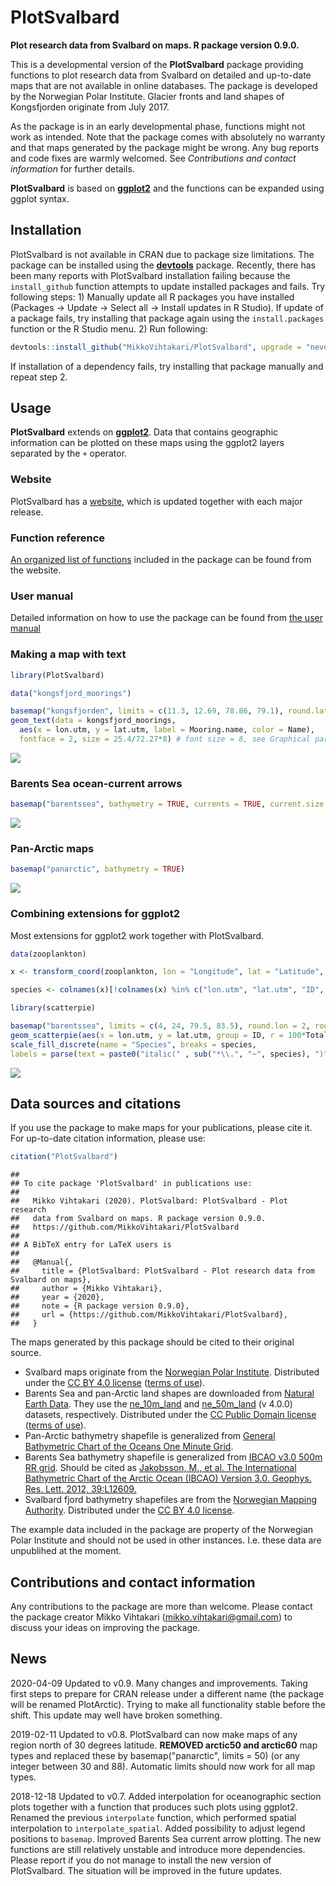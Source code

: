 PlotSvalbard
======
**Plot research data from Svalbard on maps. R package version 0.9.0.**

This is a developmental version of the **PlotSvalbard** package providing functions to plot research data from Svalbard on detailed and up-to-date maps that are not available in online databases. The package is developed by the Norwegian Polar Institute. Glacier fronts and land shapes of Kongsfjorden originate from July 2017.

As the package is in an early developmental phase, functions might not work as intended. Note that the package comes with absolutely no warranty and that maps generated by the package might be wrong. Any bug reports and code fixes are warmly welcomed. See *Contributions and contact information* for further details.

**PlotSvalbard** is based on [**ggplot2**](http://ggplot2.tidyverse.org/reference/) and the functions can be expanded using ggplot syntax.

Installation
-------
PlotSvalbard is not available in CRAN due to package size limitations. The package can be installed using the [**devtools**](https://cran.r-project.org/web/packages/devtools/index.html) package. Recently, there has been many reports with PlotSvalbard installation failing because the `install_github` function attempts to update installed packages and fails. Try following steps: 1) Manually update all R packages you have installed (Packages -> Update -> Select all -> Install updates in R Studio). If update of a package fails, try installing that package again using the `install.packages` function or the R Studio menu. 2) Run following:




```r
devtools::install_github("MikkoVihtakari/PlotSvalbard", upgrade = "never")
```

If installation of a dependency fails, try installing that package manually and repeat step 2.

Usage
-------
**PlotSvalbard** extends on [**ggplot2**](http://ggplot2.tidyverse.org/reference/). Data that contains geographic information can be plotted on these maps using the ggplot2 layers separated by the `+` operator.

### Website

PlotSvalbard has a [website](https://mikkovihtakari.github.io/PlotSvalbard/index.html), which is updated together with each major release.

### Function reference

[An organized list of functions](https://mikkovihtakari.github.io/PlotSvalbard/reference/index.html) included in the package can be found from the website.

### User manual

Detailed information on how to use the package can be found from [the user manual](https://mikkovihtakari.github.io/PlotSvalbard/articles/PlotSvalbard_user_manual.html) 

### Making a map with text


```r
library(PlotSvalbard)

data("kongsfjord_moorings")

basemap("kongsfjorden", limits = c(11.3, 12.69, 78.86, 79.1), round.lat = 0.05, round.lon = 0.5) + 
geom_text(data = kongsfjord_moorings,
  aes(x = lon.utm, y = lat.utm, label = Mooring.name, color = Name), 
  fontface = 2, size = 25.4/72.27*8) # font size = 8, see Graphical parameters
```

![](README_files/figure-html/unnamed-chunk-3-1.png)<!-- -->

### Barents Sea ocean-current arrows


```r
basemap("barentssea", bathymetry = TRUE, currents = TRUE, current.size = "scaled")
```

![](README_files/figure-html/unnamed-chunk-4-1.png)<!-- -->

### Pan-Arctic maps


```r
basemap("panarctic", bathymetry = TRUE)
```

![](README_files/figure-html/unnamed-chunk-5-1.png)<!-- -->

### Combining extensions for ggplot2

Most extensions for ggplot2 work together with PlotSvalbard.


```r
data(zooplankton)

x <- transform_coord(zooplankton, lon = "Longitude", lat = "Latitude", bind = TRUE)

species <- colnames(x)[!colnames(x) %in% c("lon.utm", "lat.utm", "ID", "Longitude", "Latitude", "Total")]

library(scatterpie)

basemap("barentssea", limits = c(4, 24, 79.5, 83.5), round.lon = 2, round.lat = 1) +
geom_scatterpie(aes(x = lon.utm, y = lat.utm, group = ID, r = 100*Total), data = x, cols = species, size = 0.1) +
scale_fill_discrete(name = "Species", breaks = species, 
labels = parse(text = paste0("italic(" , sub("*\\.", "~", species), ")")))
```

![](README_files/figure-html/unnamed-chunk-6-1.png)<!-- -->

Data sources and citations
-------

If you use the package to make maps for your publications, please cite it. For up-to-date citation information, please use:


```r
citation("PlotSvalbard")
```

```
## 
## To cite package 'PlotSvalbard' in publications use:
## 
##   Mikko Vihtakari (2020). PlotSvalbard: PlotSvalbard - Plot research
##   data from Svalbard on maps. R package version 0.9.0.
##   https://github.com/MikkoVihtakari/PlotSvalbard
## 
## A BibTeX entry for LaTeX users is
## 
##   @Manual{,
##     title = {PlotSvalbard: PlotSvalbard - Plot research data from Svalbard on maps},
##     author = {Mikko Vihtakari},
##     year = {2020},
##     note = {R package version 0.9.0},
##     url = {https://github.com/MikkoVihtakari/PlotSvalbard},
##   }
```

The maps generated by this package should be cited to their original source. 

- Svalbard maps originate from the [Norwegian Polar Institute](http://geodata.npolar.no/). Distributed under the [CC BY 4.0 license](https://creativecommons.org/licenses/by/4.0/) ([terms of use](http://geodata.npolar.no/bruksvilkar/)).
- Barents Sea and pan-Arctic land shapes are downloaded from [Natural Earth Data](http://www.naturalearthdata.com). They use the [ne_10m_land](http://www.naturalearthdata.com/downloads/10m-physical-vectors/) and [ne_50m_land](http://www.naturalearthdata.com/downloads/50m-physical-vectors/) (v 4.0.0) datasets, respectively. Distributed under the [CC Public Domain license](https://creativecommons.org/publicdomain/) ([terms of use](http://www.naturalearthdata.com/about/terms-of-use/)).
- Pan-Arctic bathymetry shapefile is generalized from [General Bathymetric Chart of the Oceans One Minute Grid](https://www.gebco.net/data_and_products/gridded_bathymetry_data/gebco_one_minute_grid/).
- Barents Sea bathymetry shapefile is generalized from [IBCAO v3.0 500m RR grid](https://www.ngdc.noaa.gov/mgg/bathymetry/arctic/ibcaoversion3.html). Should be cited as [Jakobsson, M., et al. The International Bathymetric Chart of the Arctic Ocean (IBCAO) Version 3.0. Geophys. Res. Lett. 2012, 39:L12609.](https://www.ngdc.noaa.gov/mgg/bathymetry/arctic/2012GL052219.pdf)
- Svalbard fjord bathymetry shapefiles are from the [Norwegian Mapping Authority](https://kartkatalog.geonorge.no/metadata/kartverket/dybdedata/2751aacf-5472-4850-a208-3532a51c529a). Distributed under the [CC BY 4.0 license](https://creativecommons.org/licenses/by/4.0/).

The example data included in the package are property of the Norwegian Polar Institute and should not be used in other instances. I.e. these data are unpublihed at the moment.

Contributions and contact information
-------
Any contributions to the package are more than welcome. Please contact the package creator Mikko Vihtakari (<mikko.vihtakari@gmail.com>) to discuss your ideas on improving the package.

News
--------
2020-04-09 Updated to v0.9. Many changes and improvements. Taking first steps to prepare for CRAN release under a different name (the package will be renamed PlotArctic). Trying to make all functionality stable before the shift. This update may well have broken something. 

2019-02-11 Updated to v0.8. PlotSvalbard can now make maps of any region north of 30 degrees latitude. **REMOVED arctic50 and arctic60** map types and replaced these by basemap("panarctic", limits = 50) (or any integer between 30 and 88). Automatic limits should now work for all map types. 

2018-12-18 Updated to v0.7. Added interpolation for oceanographic section plots together with a function that produces such plots using ggplot2. Renamed the previous `interpolate` function, which performed spatial interpolation to `interpolate_spatial`. Added possibility to adjust legend positions to `basemap`. Improved Barents Sea current arrow plotting. The new functions are still relatively unstable and introduce more dependencies. Please report if you do not manage to install the new version of PlotSvalbard. The situation will be improved in the future updates.
